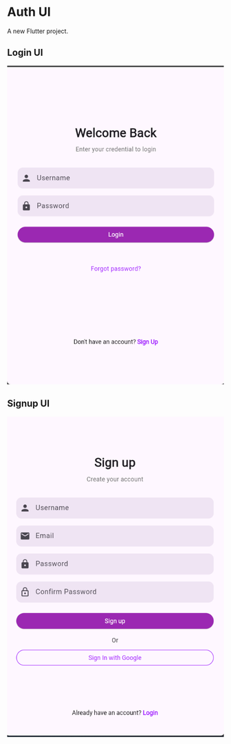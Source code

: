 # Auth UI

A new Flutter project.

## Login UI

![Login Screen](assets/login.png)

## Signup UI

![Signup Screen](assets/signup.png)

